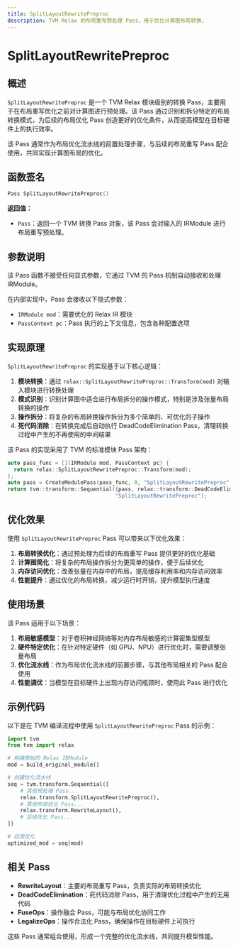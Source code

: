 ```yaml
---
title: SplitLayoutRewritePreproc
description: TVM Relax 的布局重写预处理 Pass，用于优化计算图布局转换。
---
```


# SplitLayoutRewritePreproc

## 概述

`SplitLayoutRewritePreproc` 是一个 TVM Relax 模块级别的转换 Pass，主要用于在布局重写优化之前对计算图进行预处理。该 Pass 通过识别和拆分特定的布局转换模式，为后续的布局优化 Pass 创造更好的优化条件，从而提高模型在目标硬件上的执行效率。

该 Pass 通常作为布局优化流水线的前置处理步骤，与后续的布局重写 Pass 配合使用，共同实现计算图布局的优化。

## 函数签名

```cpp
Pass SplitLayoutRewritePreproc()
```

**返回值：**
- `Pass`：返回一个 TVM 转换 Pass 对象，该 Pass 会对输入的 IRModule 进行布局重写预处理。

## 参数说明

该 Pass 函数不接受任何显式参数，它通过 TVM 的 Pass 机制自动接收和处理 IRModule。

在内部实现中，Pass 会接收以下隐式参数：
- `IRModule mod`：需要优化的 Relax IR 模块
- `PassContext pc`：Pass 执行的上下文信息，包含各种配置选项

## 实现原理

`SplitLayoutRewritePreproc` 的实现基于以下核心逻辑：

1. **模块转换**：通过 `relax::SplitLayoutRewritePreproc::Transform(mod)` 对输入模块进行转换处理
2. **模式识别**：识别计算图中适合进行布局拆分的操作模式，特别是涉及张量布局转换的操作
3. **操作拆分**：将复杂的布局转换操作拆分为多个简单的、可优化的子操作
4. **死代码消除**：在转换完成后自动执行 DeadCodeElimination Pass，清理转换过程中产生的不再使用的中间结果

该 Pass 的实现采用了 TVM 的标准模块 Pass 架构：
```cpp
auto pass_func = [](IRModule mod, PassContext pc) {
  return relax::SplitLayoutRewritePreproc::Transform(mod);
};
auto pass = CreateModulePass(pass_func, 0, "SplitLayoutRewritePreproc", {});
return tvm::transform::Sequential({pass, relax::transform::DeadCodeElimination()},
                                  "SplitLayoutRewritePreproc");
```

## 优化效果

使用 `SplitLayoutRewritePreproc` Pass 可以带来以下优化效果：

1. **布局转换优化**：通过预处理为后续的布局重写 Pass 提供更好的优化基础
2. **计算图简化**：将复杂的布局操作拆分为更简单的操作，便于后续优化
3. **内存访问优化**：改善张量在内存中的布局，提高缓存利用率和内存访问效率
4. **性能提升**：通过优化的布局转换，减少运行时开销，提升模型执行速度

## 使用场景

该 Pass 适用于以下场景：

1. **布局敏感模型**：对于卷积神经网络等对内存布局敏感的计算密集型模型
2. **硬件特定优化**：在针对特定硬件（如 GPU、NPU）进行优化时，需要调整张量布局
3. **优化流水线**：作为布局优化流水线的前置步骤，与其他布局相关的 Pass 配合使用
4. **性能调优**：当模型在目标硬件上出现内存访问瓶颈时，使用此 Pass 进行优化

## 示例代码

以下是在 TVM 编译流程中使用 `SplitLayoutRewritePreproc` Pass 的示例：

```python
import tvm
from tvm import relax

# 构建原始的 Relax IRModule
mod = build_original_module()

# 创建优化流水线
seq = tvm.transform.Sequential([
    # 其他预处理 Pass...
    relax.transform.SplitLayoutRewritePreproc(),
    # 其他布局优化 Pass...
    relax.transform.RewriteLayout(),
    # 后续优化 Pass...
])

# 应用优化
optimized_mod = seq(mod)
```

## 相关 Pass

- **RewriteLayout**：主要的布局重写 Pass，负责实际的布局转换优化
- **DeadCodeElimination**：死代码消除 Pass，用于清理优化过程中产生的无用代码
- **FuseOps**：操作融合 Pass，可能与布局优化协同工作
- **LegalizeOps**：操作合法化 Pass，确保操作在目标硬件上可执行

这些 Pass 通常组合使用，形成一个完整的优化流水线，共同提升模型性能。